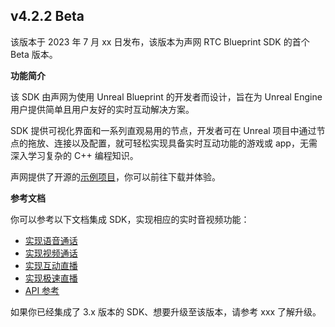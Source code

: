 ## v4.2.2 Beta

该版本于 2023 年 7 月 xx 日发布，该版本为声网 RTC Blueprint SDK 的首个 Beta 版本。


**功能简介**

该 SDK 由声网为使用 Unreal Blueprint 的开发者而设计，旨在为 Unreal Engine 用户提供简单且用户友好的实时互动解决方案。

SDK 提供可视化界面和一系列直观易用的节点，开发者可在 Unreal 项目中通过节点的拖放、连接以及配置，就可轻松实现具备实时互动功能的游戏或 app，无需深入学习复杂的 C++ 编程知识。

声网提供了开源的[示例项目](https://github.com/AgoraIO-Extensions/Agora-Unreal-RTC-SDK/tree/main/Agora-Unreal-SDK-Blueprint-Example)，你可以前往下载并体验。

**参考文档**

你可以参考以下文档集成 SDK，实现相应的实时音视频功能：

- [实现语音通话](https://docportal.shengwang.cn/cn/voice-call-4.x/start_call_audio_blueprint_ng?platform=Unreal-Blueprint)
- [实现视频通话](https://docportal.shengwang.cn/cn/video-call-4.x/start_call_blueprint_ng?platform=Unreal-Blueprint)
- [实现互动直播](https://docportal.shengwang.cn/cn/live-streaming-premium-4.x/start_live_blueprint_ng?platform=Unreal-Blueprint)
- [实现极速直播](https://docportal.shengwang.cn/cn/live-streaming-standard-4.x/start_live_standard_blueprint_ng?platform=Unreal-Blueprint)
- [API 参考](https://docportal.shengwang.cn/cn/live-streaming-premium-4.x/API%20Reference/blueprint_ng/API/rtc_api_overview_ng.html)

如果你已经集成了 3.x 版本的 SDK、想要升级至该版本，请参考 xxx 了解升级。